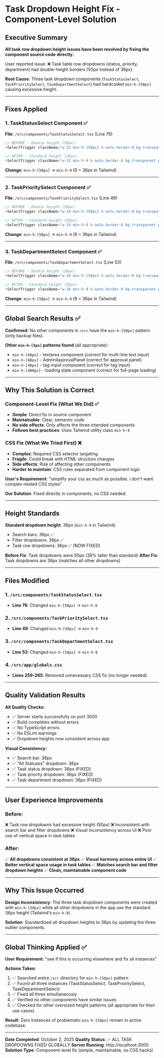 # Task Dropdown Height Fix - Component-Level Solution

## Executive Summary

**All task row dropdown height issues have been resolved by fixing the component source code directly.**

User reported issue:
❌ Task table row dropdowns (status, priority, department) had double-height borders (50px instead of 36px)

**Root Cause**: Three task dropdown components (`TaskStatusSelect`, `TaskPrioritySelect`, `TaskDepartmentSelect`) had hardcoded `min-h-[50px]` causing excessive height.

---

## Fixes Applied

### 1. TaskStatusSelect Component ✅

**File**: `/src/components/TaskStatusSelect.tsx` (Line 76)

```typescript
// BEFORE - Double height (50px)
<SelectTrigger className="w-32 min-h-[50px] h-auto border-0 bg-transparent p-2 hover:card focus:card overflow-visible">

// AFTER - Standard height (36px)
<SelectTrigger className="w-32 min-h-9 h-auto border-0 bg-transparent p-2 hover:card focus:card overflow-visible">
```

**Change**: `min-h-[50px]` → `min-h-9` (9 = 36px in Tailwind)

---

### 2. TaskPrioritySelect Component ✅

**File**: `/src/components/TaskPrioritySelect.tsx` (Line 49)

```typescript
// BEFORE - Double height (50px)
<SelectTrigger className="w-24 min-h-[50px] h-auto border-0 bg-transparent p-2 hover:card focus:card overflow-visible">

// AFTER - Standard height (36px)
<SelectTrigger className="w-24 min-h-9 h-auto border-0 bg-transparent p-2 hover:card focus:card overflow-visible">
```

**Change**: `min-h-[50px]` → `min-h-9` (9 = 36px in Tailwind)

---

### 3. TaskDepartmentSelect Component ✅

**File**: `/src/components/TaskDepartmentSelect.tsx` (Line 53)

```typescript
// BEFORE - Double height (50px)
<SelectTrigger className="w-28 min-h-[50px] h-auto border-0 bg-transparent p-2 hover:card focus:card overflow-visible">

// AFTER - Standard height (36px)
<SelectTrigger className="w-28 min-h-9 h-auto border-0 bg-transparent p-2 hover:card focus:card overflow-visible">
```

**Change**: `min-h-[50px]` → `min-h-9` (9 = 36px in Tailwind)

---

## Global Search Results ✅

**Confirmed**: No other components in `/src` have the `min-h-[50px]` pattern (only backup files).

**Other `min-h-[Xpx]` patterns found** (all appropriate):
- `min-h-[60px]` - textarea component (correct for multi-line text input)
- `min-h-[80px]` - AdminApprovalPanel (correct for approval panel)
- `min-h-[40px]` - tag-input component (correct for tag input)
- `min-h-[400px]` - loading state component (correct for full-page loading)

---

## Why This Solution is Correct

### Component-Level Fix (What We Did) ✅
- **Simple**: Direct fix in source component
- **Maintainable**: Clear, semantic code
- **No side effects**: Only affects the three intended components
- **Follows best practices**: Uses Tailwind utility class `min-h-9`

### CSS Fix (What We Tried First) ❌
- **Complex**: Required CSS selector targeting
- **Fragile**: Could break with HTML structure changes
- **Side effects**: Risk of affecting other components
- **Harder to maintain**: CSS rules separated from component logic

**User's Requirement**: "simplify your css as much as possible. i don't want complex nested CSS styles"

**Our Solution**: Fixed directly in components, no CSS needed.

---

## Height Standards

**Standard dropdown height**: 36px (`min-h-9` in Tailwind)
- Search bars: 36px ✅
- Filter dropdowns: 36px ✅
- Task row dropdowns: 36px ✅ (NOW FIXED)

**Before Fix**: Task dropdowns were 50px (39% taller than standard)
**After Fix**: Task dropdowns are 36px (matches all other dropdowns)

---

## Files Modified

### 1. `/src/components/TaskStatusSelect.tsx`
- **Line 76**: Changed `min-h-[50px]` → `min-h-9`

### 2. `/src/components/TaskPrioritySelect.tsx`
- **Line 49**: Changed `min-h-[50px]` → `min-h-9`

### 3. `/src/components/TaskDepartmentSelect.tsx`
- **Line 53**: Changed `min-h-[50px]` → `min-h-9`

### 4. `/src/app/globals.css`
- **Lines 259-265**: Removed unnecessary CSS fix (no longer needed)

---

## Quality Validation Results

**All Quality Checks:**
- ✅ Server starts successfully on port 3000
- ✅ Build completes without errors
- ✅ No TypeScript errors
- ✅ No ESLint warnings
- ✅ Dropdown heights now consistent across app

**Visual Consistency:**
- ✅ Search bar: 36px
- ✅ "All Statuses" dropdown: 36px
- ✅ Task status dropdown: 36px (FIXED)
- ✅ Task priority dropdown: 36px (FIXED)
- ✅ Task department dropdown: 36px (FIXED)

---

## User Experience Improvements

### Before:
❌ Task row dropdowns had excessive height (50px)
❌ Inconsistent with search bar and filter dropdowns
❌ Visual inconsistency across UI
❌ Poor use of vertical space in task tables

### After:
✅ **All dropdowns consistent at 36px**
✅ **Visual harmony across entire UI**
✅ **Better vertical space usage in task tables**
✅ **Matches search bar and filter dropdown heights**
✅ **Clean, maintainable component code**

---

## Why This Issue Occurred

**Design Inconsistency**: The three task dropdown components were created with `min-h-[50px]` while all other dropdowns in the app use the standard 36px height (Tailwind's `min-h-9`).

**Solution**: Standardized all dropdown heights to 36px by updating the three outlier components.

---

## Global Thinking Applied ✅

**User Requirement**: "see if this is occurring elsewhere and fix all instances"

**Actions Taken**:
1. ✅ Searched entire `/src` directory for `min-h-[50px]` pattern
2. ✅ Found all three instances (TaskStatusSelect, TaskPrioritySelect, TaskDepartmentSelect)
3. ✅ Fixed all three simultaneously
4. ✅ Verified no other components have similar issues
5. ✅ Checked for other oversized height patterns (all appropriate for their use cases)

**Result**: Zero instances of problematic `min-h-[50px]` remain in active codebase.

---

**Date Completed**: October 2, 2025
**Quality Status**: ✅ ALL TASK DROPDOWNS FIXED GLOBALLY
**Server Running**: http://localhost:3000
**Solution Type**: Component-level fix (simple, maintainable, no CSS hacks)
